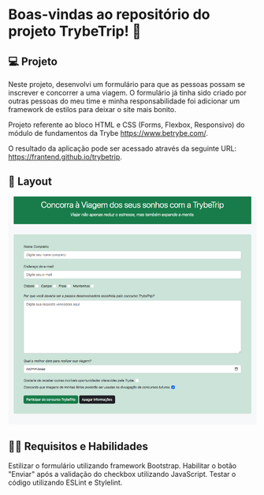 # Boas-vindas ao repositório do projeto TrybeTrip! 🛫

## 💻 Projeto

Neste projeto, desenvolvi um formulário para que as pessoas possam se inscrever e concorrer a uma viagem. O formulário já tinha sido criado por outras pessoas do meu time e minha responsabilidade foi adicionar um framework de estilos para deixar o site mais bonito.

Projeto referente ao bloco HTML e CSS (Forms, Flexbox, Responsivo) do módulo de fundamentos da Trybe https://www.betrybe.com/.

O resultado da aplicação pode ser acessado através da seguinte URL: https://frantend.github.io/trybetrip.


## 🎨 Layout

<img alt="layout-trybetrip" title="trybetrip" src="./img/trybetrip-formulario.png" width="800px">


## 👩‍💻 Requisitos e Habilidades

Estilizar o formulário utilizando framework Bootstrap.
Habilitar o botão "Enviar" após a validação do checkbox utilizando JavaScript.
Testar o código utilizando ESLint e Stylelint.
